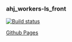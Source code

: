 ### ahj_workers-ls_front

[![Build status](https://ci.appveyor.com/api/projects/status/8kf1xrboye14v0u4?svg=true)](https://ci.appveyor.com/project/CoolPaK/ahj-workers-front)

[Github Pages]()
